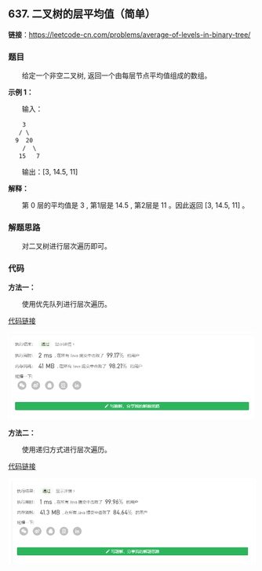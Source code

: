 ## 637. 二叉树的层平均值（简单）

**链接**：https://leetcode-cn.com/problems/average-of-levels-in-binary-tree/

### 题目

&emsp;&emsp;给定一个非空二叉树, 返回一个由每层节点平均值组成的数组。

**示例 1：**

&emsp;&emsp;输入：
```
    3
   / \
  9  20
    /  \
   15   7
```
&emsp;&emsp;输出：[3, 14.5, 11]

**解释：**

&emsp;&emsp;第 0 层的平均值是 3 ,  第1层是 14.5 , 第2层是 11 。因此返回 [3, 14.5, 11] 。


### 解题思路

&emsp;&emsp;对二叉树进行层次遍历即可。

### 代码

**方法一：**

&emsp;&emsp;使用优先队列进行层次遍历。

[代码链接](Solution1.java)

![提交记录](637(1).png)

**方法二：**

&emsp;&emsp;使用递归方式进行层次遍历。

[代码链接](Solution2.java)

![提交记录](637(2).png)